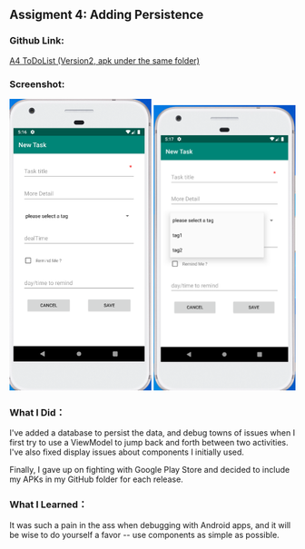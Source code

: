 ## Assigment 4: Adding Persistence

### Github Link:
[A4 ToDoList (Version2, apk under the same folder)](https://github.com/anqizhao1024/cs5520project/tree/main/A4)

### Screenshot:
<img src="https://raw.githubusercontent.com/anqizhao1024/cs5520project/gh-pages/_pics/A4-1.PNG" width="250"/> <img src="https://raw.githubusercontent.com/anqizhao1024/cs5520project/gh-pages/_pics/A4-2.PNG" width="250"/> 


### What I Did：
I've added a database to persist the data, and debug towns of issues when I first try to use a ViewModel to jump back and forth between two activities. I've also fixed display issues about components I initially used.

Finally, I gave up on fighting with Google Play Store and decided to include my APKs in my GitHub folder for each release.


### What I Learned：
It was such a pain in the ass when debugging with Android apps, and it will be wise to do yourself a favor -- use components as simple as possible.
